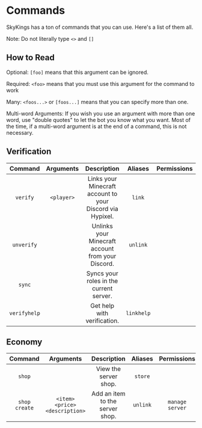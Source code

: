 # Commands
SkyKings has a ton of commands that you can use. Here's a list of them all.

Note: Do not literally type `<>` and `[]`

## How to Read
Optional: `[foo]` means that this argument can be ignored.

Required: `<foo>` means that you must use this argument for the command to work
  
Many: `<foos...>` or `[foos...]` means that you can specify more than one. 
  
Multi-word Arguments: If you wish you use an argument with more than one word, use "double quotes" to let the bot you know what you want. Most of the time, if a multi-word argument is at the end of a command, this is not necessary.

## Verification
| Command | Arguments | Description | Aliases | Permissions |
|:-------:|:---------:|:-----------:|:-------:|:-----------:|
| `verify` | `<player>` | Links your Minecraft account to your Discord via Hypixel. | `link` | |
| `unverify` | | Unlinks your Minecraft account from your Discord. | `unlink` | |
| `sync` | | Syncs your roles in the current server. | | |
| `verifyhelp` |  | Get help with verification. | `linkhelp` | |

## Economy
| Command | Arguments | Description | Aliases | Permissions |
|:-------:|:---------:|:-----------:|:-------:|:-----------:|
| `shop` |  | View the server shop. | `store` | |
| `shop create` | `<item> <price> <description>` | Add an item to the server shop. | `unlink` | `manage server` |

